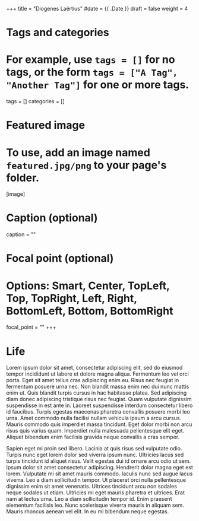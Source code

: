 +++
title = "Diogenes Laërtius"
#date = {{ .Date }}
draft = false
weight = 4

# Tags and categories
# For example, use `tags = []` for no tags, or the form `tags = ["A Tag", "Another Tag"]` for one or more tags.
tags = []
categories = []

# Featured image
# To use, add an image named `featured.jpg/png` to your page's folder. 
[image]
  # Caption (optional)
  caption = ""

  # Focal point (optional)
  # Options: Smart, Center, TopLeft, Top, TopRight, Left, Right, BottomLeft, Bottom, BottomRight
  focal_point = ""
+++
# Life
Lorem ipsum dolor sit amet, consectetur adipiscing elit, sed do eiusmod tempor incididunt ut labore et dolore magna aliqua. Fermentum leo vel orci porta. Eget sit amet tellus cras adipiscing enim eu. Risus nec feugiat in fermentum posuere urna nec. Non blandit massa enim nec dui nunc mattis enim ut. Quis blandit turpis cursus in hac habitasse platea. Sed adipiscing diam donec adipiscing tristique risus nec feugiat. Quam vulputate dignissim suspendisse in est ante in. Laoreet suspendisse interdum consectetur libero id faucibus. Turpis egestas maecenas pharetra convallis posuere morbi leo urna. Amet commodo nulla facilisi nullam vehicula ipsum a arcu cursus. Mauris commodo quis imperdiet massa tincidunt. Eget dolor morbi non arcu risus quis varius quam. Imperdiet nulla malesuada pellentesque elit eget. Aliquet bibendum enim facilisis gravida neque convallis a cras semper.

Sapien eget mi proin sed libero. Lacinia at quis risus sed vulputate odio. Turpis nunc eget lorem dolor sed viverra ipsum nunc. Ultricies lacus sed turpis tincidunt id aliquet risus. Velit egestas dui id ornare arcu odio ut sem. Ipsum dolor sit amet consectetur adipiscing. Hendrerit dolor magna eget est lorem. Vulputate mi sit amet mauris commodo. Iaculis nunc sed augue lacus viverra. Leo a diam sollicitudin tempor. Ut placerat orci nulla pellentesque dignissim enim sit amet venenatis. Ultrices tincidunt arcu non sodales neque sodales ut etiam. Ultricies mi eget mauris pharetra et ultrices. Erat nam at lectus urna. Leo a diam sollicitudin tempor id. Enim praesent elementum facilisis leo. Nunc scelerisque viverra mauris in aliquam sem. Mauris rhoncus aenean vel elit. In eu mi bibendum neque egestas.

